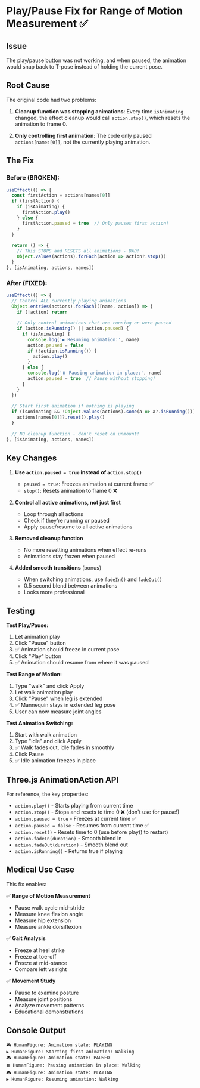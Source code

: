 # Play/Pause Fix for Range of Motion Measurement ✅

## Issue

The play/pause button was not working, and when paused, the animation would snap back to T-pose instead of holding the current pose.

## Root Cause

The original code had two problems:

1. **Cleanup function was stopping animations**: Every time `isAnimating` changed, the effect cleanup would call `action.stop()`, which resets the animation to frame 0.

2. **Only controlling first animation**: The code only paused `actions[names[0]]`, not the currently playing animation.

## The Fix

### Before (BROKEN):

```typescript
useEffect(() => {
  const firstAction = actions[names[0]]
  if (firstAction) {
    if (isAnimating) {
      firstAction.play()
    } else {
      firstAction.paused = true  // Only pauses first action!
    }
  }
  
  return () => {
    // This STOPS and RESETS all animations - BAD!
    Object.values(actions).forEach(action => action?.stop())
  }
}, [isAnimating, actions, names])
```

### After (FIXED):

```typescript
useEffect(() => {
  // Control ALL currently playing animations
  Object.entries(actions).forEach(([name, action]) => {
    if (!action) return
    
    // Only control animations that are running or were paused
    if (action.isRunning() || action.paused) {
      if (isAnimating) {
        console.log('▶️ Resuming animation:', name)
        action.paused = false
        if (!action.isRunning()) {
          action.play()
        }
      } else {
        console.log('⏸️ Pausing animation in place:', name)
        action.paused = true  // Pause without stopping!
      }
    }
  })
  
  // Start first animation if nothing is playing
  if (isAnimating && !Object.values(actions).some(a => a?.isRunning())) {
    actions[names[0]]?.reset().play()
  }
  
  // NO cleanup function - don't reset on unmount!
}, [isAnimating, actions, names])
```

## Key Changes

1. **Use `action.paused = true` instead of `action.stop()`**
   - `paused = true`: Freezes animation at current frame ✅
   - `stop()`: Resets animation to frame 0 ❌

2. **Control all active animations, not just first**
   - Loop through all actions
   - Check if they're running or paused
   - Apply pause/resume to all active animations

3. **Removed cleanup function**
   - No more resetting animations when effect re-runs
   - Animations stay frozen when paused

4. **Added smooth transitions** (bonus)
   - When switching animations, use `fadeIn()` and `fadeOut()`
   - 0.5 second blend between animations
   - Looks more professional

## Testing

**Test Play/Pause:**

1. Let animation play
2. Click "Pause" button
3. ✅ Animation should freeze in current pose
4. Click "Play" button
5. ✅ Animation should resume from where it was paused

**Test Range of Motion:**

1. Type "walk" and click Apply
2. Let walk animation play
3. Click "Pause" when leg is extended
4. ✅ Mannequin stays in extended leg pose
5. User can now measure joint angles

**Test Animation Switching:**

1. Start with walk animation
2. Type "idle" and click Apply
3. ✅ Walk fades out, idle fades in smoothly
4. Click Pause
5. ✅ Idle animation freezes in place

## Three.js AnimationAction API

For reference, the key properties:

- `action.play()` - Starts playing from current time
- `action.stop()` - Stops and resets to time 0 ❌ (don't use for pause!)
- `action.paused = true` - Freezes at current time ✅
- `action.paused = false` - Resumes from current time ✅
- `action.reset()` - Resets time to 0 (use before play() to restart)
- `action.fadeIn(duration)` - Smooth blend in
- `action.fadeOut(duration)` - Smooth blend out
- `action.isRunning()` - Returns true if playing

## Medical Use Case

This fix enables:

✅ **Range of Motion Measurement**

- Pause walk cycle mid-stride
- Measure knee flexion angle
- Measure hip extension
- Measure ankle dorsiflexion

✅ **Gait Analysis**

- Freeze at heel strike
- Freeze at toe-off
- Freeze at mid-stance
- Compare left vs right

✅ **Movement Study**

- Pause to examine posture
- Measure joint positions
- Analyze movement patterns
- Educational demonstrations

## Console Output

``` text
🎮 HumanFigure: Animation state: PLAYING
▶️ HumanFigure: Starting first animation: Walking
🎮 HumanFigure: Animation state: PAUSED
⏸️ HumanFigure: Pausing animation in place: Walking
🎮 HumanFigure: Animation state: PLAYING
▶️ HumanFigure: Resuming animation: Walking
```
